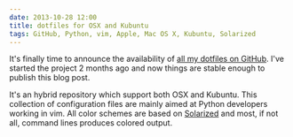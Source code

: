 ```yaml
---
date: 2013-10-28 12:00
title: dotfiles for OSX and Kubuntu
tags: GitHub, Python, vim, Apple, Mac OS X, Kubuntu, Solarized
---
```


It's finally time to announce the availability of [all my dotfiles on
GitHub](https://github.com/kdeldycke/dotfiles). I've started the project 2 months ago and now
things are stable enough to publish this blog post.

It's an hybrid repository which support both OSX and Kubuntu. This collection of configuration
files are mainly aimed at Python developers working in vim. All color schemes are based on
[Solarized](http://ethanschoonover.com/solarized) and most, if not all, command lines produces
colored output.
